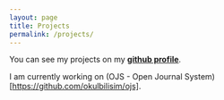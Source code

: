 ```yaml
---
layout: page
title: Projects
permalink: /projects/
---
```


You can see my projects on my **[github profile](https://github.com/{{site.github_username}})**.

I am currently working on (OJS - Open Journal System)[https://github.com/okulbilisim/ojs].